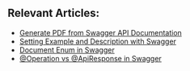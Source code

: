 ## Relevant Articles:

- [Generate PDF from Swagger API Documentation](https://www.baeldung.com/swagger-generate-pdf)
- [Setting Example and Description with Swagger](https://www.baeldung.com/swagger-set-example-description)
- [Document Enum in Swagger](https://www.baeldung.com/swagger-enum)
- [@Operation vs @ApiResponse in Swagger](https://www.baeldung.com/swagger-operation-vs-apiresponse)
